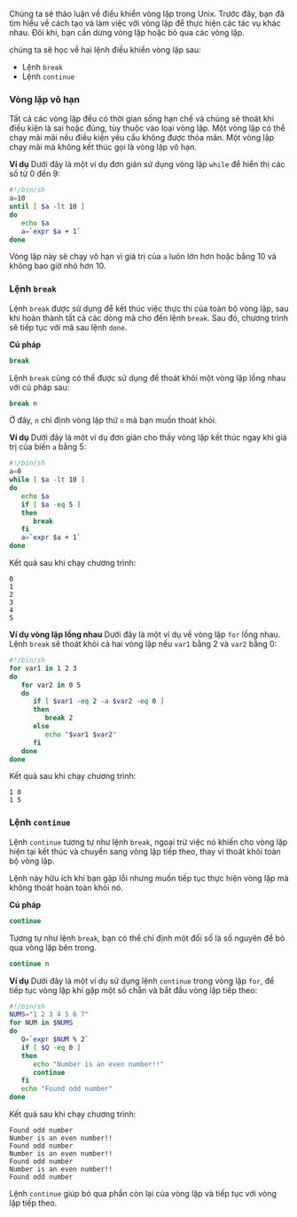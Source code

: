 Chúng ta sẽ thảo luận về điều khiển vòng lặp trong Unix. Trước đây, bạn đã tìm hiểu về cách tạo và làm việc với vòng lặp để thực hiện các tác vụ khác nhau. Đôi khi, bạn cần dừng vòng lặp hoặc bỏ qua các vòng lặp.

chúng ta sẽ học về hai lệnh điều khiển vòng lặp sau:

- Lệnh `break`
- Lệnh `continue`

### Vòng lặp vô hạn
Tất cả các vòng lặp đều có thời gian sống hạn chế và chúng sẽ thoát khi điều kiện là sai hoặc đúng, tùy thuộc vào loại vòng lặp. Một vòng lặp có thể chạy mãi mãi nếu điều kiện yêu cầu không được thỏa mãn. Một vòng lặp chạy mãi mà không kết thúc gọi là vòng lặp vô hạn.

**Ví dụ**
Dưới đây là một ví dụ đơn giản sử dụng vòng lặp `while` để hiển thị các số từ 0 đến 9:

```sh
#!/bin/sh
a=10
until [ $a -lt 10 ]
do
   echo $a
   a=`expr $a + 1`
done
```

Vòng lặp này sẽ chạy vô hạn vì giá trị của `a` luôn lớn hơn hoặc bằng 10 và không bao giờ nhỏ hơn 10.

### Lệnh `break`
Lệnh `break` được sử dụng để kết thúc việc thực thi của toàn bộ vòng lặp, sau khi hoàn thành tất cả các dòng mã cho đến lệnh `break`. Sau đó, chương trình sẽ tiếp tục với mã sau lệnh `done`.

**Cú pháp**
```sh
break
```
Lệnh `break` cũng có thể được sử dụng để thoát khỏi một vòng lặp lồng nhau với cú pháp sau:

```sh
break n
```

Ở đây, `n` chỉ định vòng lặp thứ `n` mà bạn muốn thoát khỏi.

**Ví dụ**
Dưới đây là một ví dụ đơn giản cho thấy vòng lặp kết thúc ngay khi giá trị của biến `a` bằng 5:

```sh
#!/bin/sh
a=0
while [ $a -lt 10 ]
do
   echo $a
   if [ $a -eq 5 ]
   then
      break
   fi
   a=`expr $a + 1`
done
```
Kết quả sau khi chạy chương trình:
```
0
1
2
3
4
5
```

**Ví dụ vòng lặp lồng nhau**
Dưới đây là một ví dụ về vòng lặp `for` lồng nhau. Lệnh `break` sẽ thoát khỏi cả hai vòng lặp nếu `var1` bằng 2 và `var2` bằng 0:

```sh
#!/bin/sh
for var1 in 1 2 3
do
   for var2 in 0 5
   do
      if [ $var1 -eq 2 -a $var2 -eq 0 ]
      then
         break 2
      else
         echo "$var1 $var2"
      fi
   done
done
```
Kết quả sau khi chạy chương trình:
```
1 0
1 5
```

### Lệnh `continue`
Lệnh `continue` tương tự như lệnh `break`, ngoại trừ việc nó khiến cho vòng lặp hiện tại kết thúc và chuyển sang vòng lặp tiếp theo, thay vì thoát khỏi toàn bộ vòng lặp.

Lệnh này hữu ích khi bạn gặp lỗi nhưng muốn tiếp tục thực hiện vòng lặp mà không thoát hoàn toàn khỏi nó.

**Cú pháp**
```sh
continue
```
Tương tự như lệnh `break`, bạn có thể chỉ định một đối số là số nguyên để bỏ qua vòng lặp bên trong.

```sh
continue n
```

**Ví dụ**
Dưới đây là một ví dụ sử dụng lệnh `continue` trong vòng lặp `for`, để tiếp tục vòng lặp khi gặp một số chẵn và bắt đầu vòng lặp tiếp theo:

```sh
#!/bin/sh
NUMS="1 2 3 4 5 6 7"
for NUM in $NUMS
do
   Q=`expr $NUM % 2`
   if [ $Q -eq 0 ]
   then
      echo "Number is an even number!!"
      continue
   fi
   echo "Found odd number"
done
```
Kết quả sau khi chạy chương trình:
```
Found odd number
Number is an even number!!
Found odd number
Number is an even number!!
Found odd number
Number is an even number!!
Found odd number
```

Lệnh `continue` giúp bỏ qua phần còn lại của vòng lặp và tiếp tục với vòng lặp tiếp theo.
